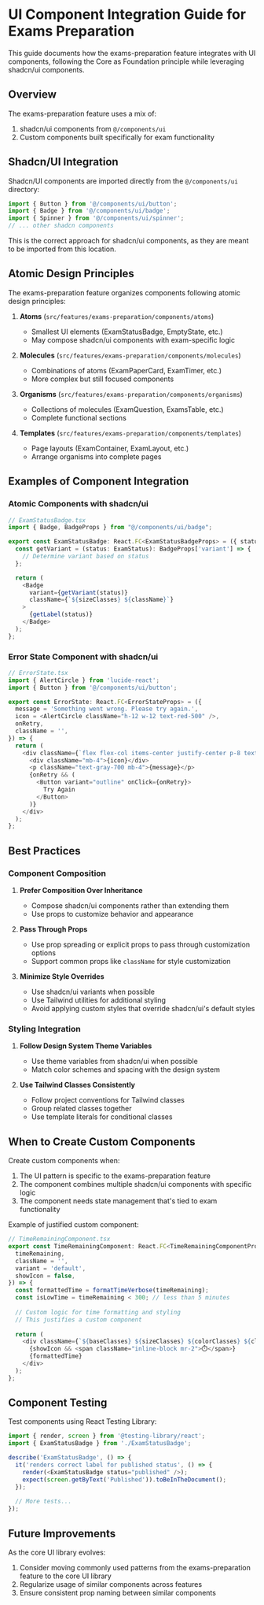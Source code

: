 # UI Component Integration Guide for Exams Preparation

This guide documents how the exams-preparation feature integrates with UI components, following the Core as Foundation principle while leveraging shadcn/ui components.

## Overview

The exams-preparation feature uses a mix of:
1. shadcn/ui components from `@/components/ui`
2. Custom components built specifically for exam functionality

## Shadcn/UI Integration

Shadcn/UI components are imported directly from the `@/components/ui` directory:

```typescript
import { Button } from '@/components/ui/button';
import { Badge } from '@/components/ui/badge';
import { Spinner } from '@/components/ui/spinner';
// ... other shadcn components
```

This is the correct approach for shadcn/ui components, as they are meant to be imported from this location.

## Atomic Design Principles

The exams-preparation feature organizes components following atomic design principles:

1. **Atoms** (`src/features/exams-preparation/components/atoms`)
   - Smallest UI elements (ExamStatusBadge, EmptyState, etc.)
   - May compose shadcn/ui components with exam-specific logic

2. **Molecules** (`src/features/exams-preparation/components/molecules`)
   - Combinations of atoms (ExamPaperCard, ExamTimer, etc.)
   - More complex but still focused components

3. **Organisms** (`src/features/exams-preparation/components/organisms`)
   - Collections of molecules (ExamQuestion, ExamsTable, etc.)
   - Complete functional sections

4. **Templates** (`src/features/exams-preparation/components/templates`)
   - Page layouts (ExamContainer, ExamLayout, etc.)
   - Arrange organisms into complete pages

## Examples of Component Integration

### Atomic Components with shadcn/ui

```typescript
// ExamStatusBadge.tsx
import { Badge, BadgeProps } from "@/components/ui/badge";

export const ExamStatusBadge: React.FC<ExamStatusBadgeProps> = ({ status, size = 'md', className = '' }) => {
  const getVariant = (status: ExamStatus): BadgeProps['variant'] => {
    // Determine variant based on status
  };

  return (
    <Badge 
      variant={getVariant(status)} 
      className={`${sizeClasses} ${className}`}
    >
      {getLabel(status)}
    </Badge>
  );
};
```

### Error State Component with shadcn/ui

```typescript
// ErrorState.tsx
import { AlertCircle } from 'lucide-react';
import { Button } from '@/components/ui/button';

export const ErrorState: React.FC<ErrorStateProps> = ({
  message = 'Something went wrong. Please try again.',
  icon = <AlertCircle className="h-12 w-12 text-red-500" />,
  onRetry,
  className = '',
}) => {
  return (
    <div className={`flex flex-col items-center justify-center p-8 text-center ${className}`}>
      <div className="mb-4">{icon}</div>
      <p className="text-gray-700 mb-4">{message}</p>
      {onRetry && (
        <Button variant="outline" onClick={onRetry}>
          Try Again
        </Button>
      )}
    </div>
  );
};
```

## Best Practices

### Component Composition

1. **Prefer Composition Over Inheritance**
   - Compose shadcn/ui components rather than extending them
   - Use props to customize behavior and appearance

2. **Pass Through Props**
   - Use prop spreading or explicit props to pass through customization options
   - Support common props like `className` for style customization

3. **Minimize Style Overrides**
   - Use shadcn/ui variants when possible
   - Use Tailwind utilities for additional styling
   - Avoid applying custom styles that override shadcn/ui's default styles

### Styling Integration

1. **Follow Design System Theme Variables**
   - Use theme variables from shadcn/ui when possible
   - Match color schemes and spacing with the design system

2. **Use Tailwind Classes Consistently**
   - Follow project conventions for Tailwind classes
   - Group related classes together
   - Use template literals for conditional classes

## When to Create Custom Components

Create custom components when:

1. The UI pattern is specific to the exams-preparation feature
2. The component combines multiple shadcn/ui components with specific logic
3. The component needs state management that's tied to exam functionality

Example of justified custom component:

```typescript
// TimeRemainingComponent.tsx
export const TimeRemainingComponent: React.FC<TimeRemainingComponentProps> = ({
  timeRemaining,
  className = '',
  variant = 'default',
  showIcon = false,
}) => {
  const formattedTime = formatTimeVerbose(timeRemaining);
  const isLowTime = timeRemaining < 300; // less than 5 minutes
  
  // Custom logic for time formatting and styling
  // This justifies a custom component
  
  return (
    <div className={`${baseClasses} ${sizeClasses} ${colorClasses} ${className}`}>
      {showIcon && <span className="inline-block mr-2">⏱️</span>}
      {formattedTime}
    </div>
  );
};
```

## Component Testing

Test components using React Testing Library:

```typescript
import { render, screen } from '@testing-library/react';
import { ExamStatusBadge } from './ExamStatusBadge';

describe('ExamStatusBadge', () => {
  it('renders correct label for published status', () => {
    render(<ExamStatusBadge status="published" />);
    expect(screen.getByText('Published')).toBeInTheDocument();
  });
  
  // More tests...
});
```

## Future Improvements

As the core UI library evolves:

1. Consider moving commonly used patterns from the exams-preparation feature to the core UI library
2. Regularize usage of similar components across features
3. Ensure consistent prop naming between similar components
